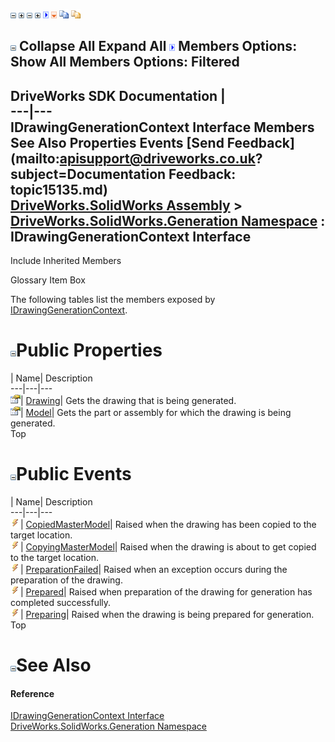 ![](dotnetimages/collapse.gif) ![](dotnetimages/expand.gif) ![](dotnetimages/collapse.gif) ![](dotnetimages/expand.gif) ![](dotnetimages/drpdown.gif) ![](dotnetimages/drpdown_orange.gif) ![](dotnetimages/copycode.gif) ![](dotnetimages/copycodeHighlight.gif)

![](dotnetimages/collapse.gif) Collapse All Expand All ![](dotnetimages/drpdown.gif) Members Options: Show All  Members Options: Filtered   
---  
DriveWorks SDK Documentation  |   
---|---  
IDrawingGenerationContext Interface Members   
See Also Properties Events [Send Feedback](mailto:apisupport@driveworks.co.uk?subject=Documentation Feedback: topic15135.md)  
[DriveWorks.SolidWorks Assembly](topic13342.md) > [DriveWorks.SolidWorks.Generation Namespace](topic15094.md) : IDrawingGenerationContext Interface  
---  
  
Include Inherited Members    


Glossary Item Box

The following tables list the members exposed by [IDrawingGenerationContext](topic15135.md).

# ![](dotnetimages/collapse.gif)Public Properties

| Name| Description  
---|---|---  
![ Property](dotnetimages/Property.gif)| [Drawing](topic15140.md)| Gets the drawing that is being generated.   
![ Property](dotnetimages/Property.gif)| [Model](topic15141.md)| Gets the part or assembly for which the drawing is being generated.   
Top

# ![](dotnetimages/collapse.gif)Public Events

| Name| Description  
---|---|---  
![ Event](dotnetimages/Event.gif)| [CopiedMasterModel](topic15142.md)| Raised when the drawing has been copied to the target location.   
![ Event](dotnetimages/Event.gif)| [CopyingMasterModel](topic15143.md)| Raised when the drawing is about to get copied to the target location.   
![ Event](dotnetimages/Event.gif)| [PreparationFailed](topic15144.md)| Raised when an exception occurs during the preparation of the drawing.   
![ Event](dotnetimages/Event.gif)| [Prepared](topic15145.md)| Raised when preparation of the drawing for generation has completed successfully.   
![ Event](dotnetimages/Event.gif)| [Preparing](topic15146.md)| Raised when the drawing is being prepared for generation.   
Top

# ![](dotnetimages/collapse.gif)See Also

#### Reference

[IDrawingGenerationContext Interface](topic15135.md)   
[DriveWorks.SolidWorks.Generation Namespace](topic15094.md)


